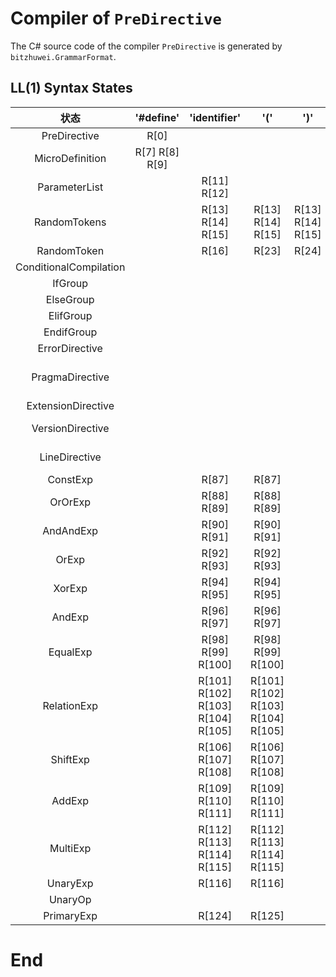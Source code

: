 # Compiler of `PreDirective`

The C# source code of the compiler `PreDirective` is generated by `bitzhuwei.GrammarFormat`.

## LL(1) Syntax States

| 状态 | \'\#define\' | \'identifier\' | \'\(\' | \'\)\' | \'\#undef\' | \',\' | \'intConstant\' | \'uintConstant\' | \'floatConstant\' | \'boolConstant\' | \'doubleConstant\' | \';\' | \'\[\' | \'\]\' | \'\.\' | \'\+\+\' | \'\-\-\' | \'\+\' | \'\-\' | \'\!\' | \'\~\' | \'\*\' | \'/\' | \'%\' | \'\<\<\' | \'\>\>\' | \'\<\' | \'\>\' | \'\<=\' | \'\>=\' | \'==\' | \'\!=\' | \'&\' | \'^\' | \'\|\' | \'&&\' | \'^^\' | \'\|\|\' | \'?\' | \':\' | \'=\' | \'\*=\' | \'/=\' | \'%=\' | \'\+=\' | \'\-=\' | \'\<\<=\' | \'\>\>=\' | \'&=\' | \'^=\' | \'\|=\' | \'\{\' | \'\}\' | \'\#\#\' | \'\#if\' | \'\#ifdef\' | \'\#ifndef\' | \'\#else\' | \'\#elif\' | \'\#endif\' | \'\#error\' | \'literalString\' | \'\#pragma\' | \'\#extension\' | \'\#version\' | \'number\' | \'\#line\' | \'defined\' |
|:---:|:---:|:---:|:---:|:---:|:---:|:---:|:---:|:---:|:---:|:---:|:---:|:---:|:---:|:---:|:---:|:---:|:---:|:---:|:---:|:---:|:---:|:---:|:---:|:---:|:---:|:---:|:---:|:---:|:---:|:---:|:---:|:---:|:---:|:---:|:---:|:---:|:---:|:---:|:---:|:---:|:---:|:---:|:---:|:---:|:---:|:---:|:---:|:---:|:---:|:---:|:---:|:---:|:---:|:---:|:---:|:---:|:---:|:---:|:---:|:---:|:---:|:---:|:---:|:---:|:---:|:---:|:---:|:---:|
| PreDirective | R[0] |   |   |   | R[0] |   |   |   |   |   |   |   |   |   |   |   |   |   |   |   |   |   |   |   |   |   |   |   |   |   |   |   |   |   |   |   |   |   |   |   |   |   |   |   |   |   |   |   |   |   |   |   |   |   | R[1] | R[1] | R[1] | R[1] | R[1] | R[1] | R[2] |   | R[3] | R[4] | R[5] |   | R[6] |   |
| MicroDefinition | R[7] R[8] R[9] |   |   |   | R[10] |   |   |   |   |   |   |   |   |   |   |   |   |   |   |   |   |   |   |   |   |   |   |   |   |   |   |   |   |   |   |   |   |   |   |   |   |   |   |   |   |   |   |   |   |   |   |   |   |   |   |   |   |   |   |   |   |   |   |   |   |   |   |   |
| ParameterList |   | R[11] R[12] |   |   |   |   |   |   |   |   |   |   |   |   |   |   |   |   |   |   |   |   |   |   |   |   |   |   |   |   |   |   |   |   |   |   |   |   |   |   |   |   |   |   |   |   |   |   |   |   |   |   |   |   |   |   |   |   |   |   |   |   |   |   |   |   |   |   |
| RandomTokens |   | R[13] R[14] R[15] | R[13] R[14] R[15] | R[13] R[14] R[15] |   | R[13] R[14] R[15] | R[13] R[14] R[15] | R[13] R[14] R[15] | R[13] R[14] R[15] | R[13] R[14] R[15] | R[13] R[14] R[15] | R[13] R[14] R[15] | R[13] R[14] R[15] | R[13] R[14] R[15] | R[13] R[14] R[15] | R[13] R[14] R[15] | R[13] R[14] R[15] | R[13] R[14] R[15] | R[13] R[14] R[15] | R[13] R[14] R[15] | R[13] R[14] R[15] | R[13] R[14] R[15] | R[13] R[14] R[15] | R[13] R[14] R[15] | R[13] R[14] R[15] | R[13] R[14] R[15] | R[13] R[14] R[15] | R[13] R[14] R[15] | R[13] R[14] R[15] | R[13] R[14] R[15] | R[13] R[14] R[15] | R[13] R[14] R[15] | R[13] R[14] R[15] | R[13] R[14] R[15] | R[13] R[14] R[15] | R[13] R[14] R[15] | R[13] R[14] R[15] | R[13] R[14] R[15] | R[13] R[14] R[15] | R[13] R[14] R[15] | R[13] R[14] R[15] | R[13] R[14] R[15] | R[13] R[14] R[15] | R[13] R[14] R[15] | R[13] R[14] R[15] | R[13] R[14] R[15] | R[13] R[14] R[15] | R[13] R[14] R[15] | R[13] R[14] R[15] | R[13] R[14] R[15] | R[13] R[14] R[15] | R[13] R[14] R[15] | R[13] R[14] R[15] | R[13] R[14] R[15] |   |   |   |   |   |   |   |   |   |   |   |   |   |   |
| RandomToken |   | R[16] | R[23] | R[24] |   | R[30] | R[17] | R[18] | R[19] | R[20] | R[21] | R[22] | R[25] | R[26] | R[27] | R[28] | R[29] | R[31] | R[32] | R[33] | R[34] | R[35] | R[36] | R[37] | R[38] | R[39] | R[40] | R[41] | R[42] | R[43] | R[44] | R[45] | R[46] | R[47] | R[48] | R[49] | R[50] | R[51] | R[52] | R[53] | R[54] | R[55] | R[56] | R[57] | R[58] | R[59] | R[60] | R[61] | R[62] | R[63] | R[64] | R[65] | R[66] | R[67] |   |   |   |   |   |   |   |   |   |   |   |   |   |   |
| ConditionalCompilation |   |   |   |   |   |   |   |   |   |   |   |   |   |   |   |   |   |   |   |   |   |   |   |   |   |   |   |   |   |   |   |   |   |   |   |   |   |   |   |   |   |   |   |   |   |   |   |   |   |   |   |   |   |   | R[68] | R[68] | R[68] | R[69] | R[70] | R[71] |   |   |   |   |   |   |   |   |
| IfGroup |   |   |   |   |   |   |   |   |   |   |   |   |   |   |   |   |   |   |   |   |   |   |   |   |   |   |   |   |   |   |   |   |   |   |   |   |   |   |   |   |   |   |   |   |   |   |   |   |   |   |   |   |   |   | R[72] | R[73] | R[74] |   |   |   |   |   |   |   |   |   |   |   |
| ElseGroup |   |   |   |   |   |   |   |   |   |   |   |   |   |   |   |   |   |   |   |   |   |   |   |   |   |   |   |   |   |   |   |   |   |   |   |   |   |   |   |   |   |   |   |   |   |   |   |   |   |   |   |   |   |   |   |   |   | R[75] |   |   |   |   |   |   |   |   |   |   |
| ElifGroup |   |   |   |   |   |   |   |   |   |   |   |   |   |   |   |   |   |   |   |   |   |   |   |   |   |   |   |   |   |   |   |   |   |   |   |   |   |   |   |   |   |   |   |   |   |   |   |   |   |   |   |   |   |   |   |   |   |   | R[76] |   |   |   |   |   |   |   |   |   |
| EndifGroup |   |   |   |   |   |   |   |   |   |   |   |   |   |   |   |   |   |   |   |   |   |   |   |   |   |   |   |   |   |   |   |   |   |   |   |   |   |   |   |   |   |   |   |   |   |   |   |   |   |   |   |   |   |   |   |   |   |   |   | R[77] |   |   |   |   |   |   |   |   |
| ErrorDirective |   |   |   |   |   |   |   |   |   |   |   |   |   |   |   |   |   |   |   |   |   |   |   |   |   |   |   |   |   |   |   |   |   |   |   |   |   |   |   |   |   |   |   |   |   |   |   |   |   |   |   |   |   |   |   |   |   |   |   |   | R[78] |   |   |   |   |   |   |   |
| PragmaDirective |   |   |   |   |   |   |   |   |   |   |   |   |   |   |   |   |   |   |   |   |   |   |   |   |   |   |   |   |   |   |   |   |   |   |   |   |   |   |   |   |   |   |   |   |   |   |   |   |   |   |   |   |   |   |   |   |   |   |   |   |   |   | R[79] R[80] R[81] |   |   |   |   |   |
| ExtensionDirective |   |   |   |   |   |   |   |   |   |   |   |   |   |   |   |   |   |   |   |   |   |   |   |   |   |   |   |   |   |   |   |   |   |   |   |   |   |   |   |   |   |   |   |   |   |   |   |   |   |   |   |   |   |   |   |   |   |   |   |   |   |   |   | R[82] |   |   |   |   |
| VersionDirective |   |   |   |   |   |   |   |   |   |   |   |   |   |   |   |   |   |   |   |   |   |   |   |   |   |   |   |   |   |   |   |   |   |   |   |   |   |   |   |   |   |   |   |   |   |   |   |   |   |   |   |   |   |   |   |   |   |   |   |   |   |   |   |   | R[83] R[84] |   |   |   |
| LineDirective |   |   |   |   |   |   |   |   |   |   |   |   |   |   |   |   |   |   |   |   |   |   |   |   |   |   |   |   |   |   |   |   |   |   |   |   |   |   |   |   |   |   |   |   |   |   |   |   |   |   |   |   |   |   |   |   |   |   |   |   |   |   |   |   |   |   | R[85] R[86] |   |
| ConstExp |   | R[87] | R[87] |   |   |   |   |   |   |   |   |   |   |   |   |   |   | R[87] | R[87] | R[87] | R[87] |   |   |   |   |   |   |   |   |   |   |   |   |   |   |   |   |   |   |   |   |   |   |   |   |   |   |   |   |   |   |   |   |   |   |   |   |   |   |   |   |   |   |   |   | R[87] |   | R[87] |
| OrOrExp |   | R[88] R[89] | R[88] R[89] |   |   |   |   |   |   |   |   |   |   |   |   |   |   | R[88] R[89] | R[88] R[89] | R[88] R[89] | R[88] R[89] |   |   |   |   |   |   |   |   |   |   |   |   |   |   |   |   |   |   |   |   |   |   |   |   |   |   |   |   |   |   |   |   |   |   |   |   |   |   |   |   |   |   |   |   | R[88] R[89] |   | R[88] R[89] |
| AndAndExp |   | R[90] R[91] | R[90] R[91] |   |   |   |   |   |   |   |   |   |   |   |   |   |   | R[90] R[91] | R[90] R[91] | R[90] R[91] | R[90] R[91] |   |   |   |   |   |   |   |   |   |   |   |   |   |   |   |   |   |   |   |   |   |   |   |   |   |   |   |   |   |   |   |   |   |   |   |   |   |   |   |   |   |   |   |   | R[90] R[91] |   | R[90] R[91] |
| OrExp |   | R[92] R[93] | R[92] R[93] |   |   |   |   |   |   |   |   |   |   |   |   |   |   | R[92] R[93] | R[92] R[93] | R[92] R[93] | R[92] R[93] |   |   |   |   |   |   |   |   |   |   |   |   |   |   |   |   |   |   |   |   |   |   |   |   |   |   |   |   |   |   |   |   |   |   |   |   |   |   |   |   |   |   |   |   | R[92] R[93] |   | R[92] R[93] |
| XorExp |   | R[94] R[95] | R[94] R[95] |   |   |   |   |   |   |   |   |   |   |   |   |   |   | R[94] R[95] | R[94] R[95] | R[94] R[95] | R[94] R[95] |   |   |   |   |   |   |   |   |   |   |   |   |   |   |   |   |   |   |   |   |   |   |   |   |   |   |   |   |   |   |   |   |   |   |   |   |   |   |   |   |   |   |   |   | R[94] R[95] |   | R[94] R[95] |
| AndExp |   | R[96] R[97] | R[96] R[97] |   |   |   |   |   |   |   |   |   |   |   |   |   |   | R[96] R[97] | R[96] R[97] | R[96] R[97] | R[96] R[97] |   |   |   |   |   |   |   |   |   |   |   |   |   |   |   |   |   |   |   |   |   |   |   |   |   |   |   |   |   |   |   |   |   |   |   |   |   |   |   |   |   |   |   |   | R[96] R[97] |   | R[96] R[97] |
| EqualExp |   | R[98] R[99] R[100] | R[98] R[99] R[100] |   |   |   |   |   |   |   |   |   |   |   |   |   |   | R[98] R[99] R[100] | R[98] R[99] R[100] | R[98] R[99] R[100] | R[98] R[99] R[100] |   |   |   |   |   |   |   |   |   |   |   |   |   |   |   |   |   |   |   |   |   |   |   |   |   |   |   |   |   |   |   |   |   |   |   |   |   |   |   |   |   |   |   |   | R[98] R[99] R[100] |   | R[98] R[99] R[100] |
| RelationExp |   | R[101] R[102] R[103] R[104] R[105] | R[101] R[102] R[103] R[104] R[105] |   |   |   |   |   |   |   |   |   |   |   |   |   |   | R[101] R[102] R[103] R[104] R[105] | R[101] R[102] R[103] R[104] R[105] | R[101] R[102] R[103] R[104] R[105] | R[101] R[102] R[103] R[104] R[105] |   |   |   |   |   |   |   |   |   |   |   |   |   |   |   |   |   |   |   |   |   |   |   |   |   |   |   |   |   |   |   |   |   |   |   |   |   |   |   |   |   |   |   |   | R[101] R[102] R[103] R[104] R[105] |   | R[101] R[102] R[103] R[104] R[105] |
| ShiftExp |   | R[106] R[107] R[108] | R[106] R[107] R[108] |   |   |   |   |   |   |   |   |   |   |   |   |   |   | R[106] R[107] R[108] | R[106] R[107] R[108] | R[106] R[107] R[108] | R[106] R[107] R[108] |   |   |   |   |   |   |   |   |   |   |   |   |   |   |   |   |   |   |   |   |   |   |   |   |   |   |   |   |   |   |   |   |   |   |   |   |   |   |   |   |   |   |   |   | R[106] R[107] R[108] |   | R[106] R[107] R[108] |
| AddExp |   | R[109] R[110] R[111] | R[109] R[110] R[111] |   |   |   |   |   |   |   |   |   |   |   |   |   |   | R[109] R[110] R[111] | R[109] R[110] R[111] | R[109] R[110] R[111] | R[109] R[110] R[111] |   |   |   |   |   |   |   |   |   |   |   |   |   |   |   |   |   |   |   |   |   |   |   |   |   |   |   |   |   |   |   |   |   |   |   |   |   |   |   |   |   |   |   |   | R[109] R[110] R[111] |   | R[109] R[110] R[111] |
| MultiExp |   | R[112] R[113] R[114] R[115] | R[112] R[113] R[114] R[115] |   |   |   |   |   |   |   |   |   |   |   |   |   |   | R[112] R[113] R[114] R[115] | R[112] R[113] R[114] R[115] | R[112] R[113] R[114] R[115] | R[112] R[113] R[114] R[115] |   |   |   |   |   |   |   |   |   |   |   |   |   |   |   |   |   |   |   |   |   |   |   |   |   |   |   |   |   |   |   |   |   |   |   |   |   |   |   |   |   |   |   |   | R[112] R[113] R[114] R[115] |   | R[112] R[113] R[114] R[115] |
| UnaryExp |   | R[116] | R[116] |   |   |   |   |   |   |   |   |   |   |   |   |   |   | R[117] | R[117] | R[117] | R[117] |   |   |   |   |   |   |   |   |   |   |   |   |   |   |   |   |   |   |   |   |   |   |   |   |   |   |   |   |   |   |   |   |   |   |   |   |   |   |   |   |   |   |   |   | R[116] |   | R[117] |
| UnaryOp |   |   |   |   |   |   |   |   |   |   |   |   |   |   |   |   |   | R[119] | R[120] | R[122] | R[121] |   |   |   |   |   |   |   |   |   |   |   |   |   |   |   |   |   |   |   |   |   |   |   |   |   |   |   |   |   |   |   |   |   |   |   |   |   |   |   |   |   |   |   |   |   |   | R[118] |
| PrimaryExp |   | R[124] | R[125] |   |   |   |   |   |   |   |   |   |   |   |   |   |   |   |   |   |   |   |   |   |   |   |   |   |   |   |   |   |   |   |   |   |   |   |   |   |   |   |   |   |   |   |   |   |   |   |   |   |   |   |   |   |   |   |   |   |   |   |   |   |   | R[123] |   |   |


# End

